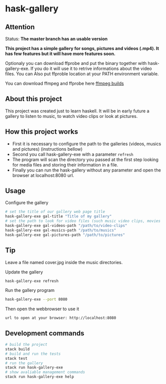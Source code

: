 # hask-gallery

## Attention

Status: **The master branch has an usable version**

**This project has a simple gallery for songs, pictures and videos (.mp4). It has few features but it will have more features soon.**

Optionaly you can download ffprobe and put the binary together with hask-gallery-exe.
If you do it will use it to retrive informations about the video files.
You can Also put ffproble location at your PATH environment variable.

You can download ffmpeg and ffprobe here [ffmpeg builds](https://www.ffmpeg.org/download.html)

## About this project

This project was created just to learn haskell. It will be in early future a gallery to listen to music, to watch video clips or look at pictures.

## How this project works

* First it is necessary to configure the path to the galleries (videos, musics and pictures) (instructions bellow)
* Second you call hask-gallery-exe with a parameter `refresh`
* The program will scan the directory you passed at the first step looking for media files and storing their information in a file.
* Finally you can run the hask-gallery without any parameter and open the browser at localhost:8080 url.

## Usage

Configure the gallery
```bash
# set the title of our gallery web page title
hask-gallery-exe gal-title "Title of my gallery"
# set the path to look for video files (such music video clips, movies and etc)
hask-gallery-exe gal-videos-path "/path/to/video-clips"
hask-gallery-exe gal-musics-path "/path/to/musics"
hask-gallery-exe gal-pictures-path "/path/to/pictures"
```

## Tip
Leave a file named cover.jpg inside the music directories.


Update the gallery
```bash
hask-gallery-exe refresh
```

Run the gallery program
```bash
hask-gallery-exe --port 8080
```

Then open the webbrowser to use it
```text
url to open at your browser: http://localhost:8080
```


## Development commands

```bash
# build the project
stack build
# build and run the tests
stack test
# run the gallery
stack run hask-gallery-exe
# show avaliable management commands
stack run hask-gallery-exe help
```
